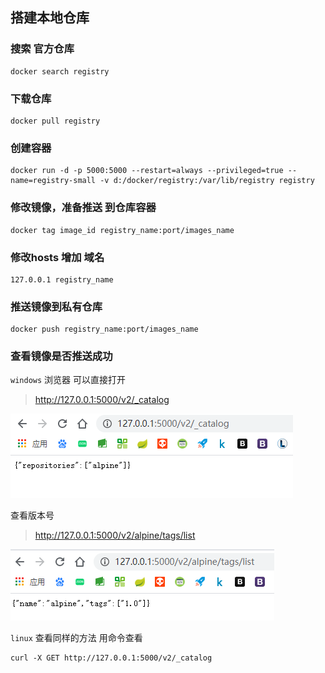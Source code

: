 ## 搭建本地仓库

### 搜索 官方仓库
```shell
docker search registry
```
### 下载仓库
```shell
docker pull registry
```

### 创建容器
```
docker run -d -p 5000:5000 --restart=always --privileged=true --name=registry-small -v d:/docker/registry:/var/lib/registry registry
```
### 修改镜像，准备推送 到仓库容器
```
docker tag image_id registry_name:port/images_name
```

### 修改hosts 增加 域名
```
127.0.0.1 registry_name
```
### 推送镜像到私有仓库
```shell
docker push registry_name:port/images_name
```

### 查看镜像是否推送成功
 `windows` 浏览器 可以直接打开
> http://127.0.0.1:5000/v2/_catalog

![registry_catalog](res/docker_registry_1.png)

查看版本号
> http://127.0.0.1:5000/v2/alpine/tags/list

![registry_version](res/docker_registry_2.png)

`linux` 查看同样的方法 用命令查看
```Shell
curl -X GET http://127.0.0.1:5000/v2/_catalog
```
